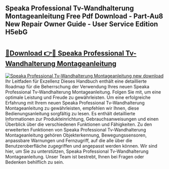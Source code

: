 ## Speaka Professional Tv-Wandhalterung Montageanleitung Free Pdf Download - Part-Au8 New Repair Owner Guide - User Service Edition H5ebG

# <h2><a href="http://df7x6m.blite.top/?on=Speaka+Professional+Tv-Wandhalterung+Montageanleitung">🔗Download 👉🔴 Speaka Professional Tv-Wandhalterung Montageanleitung</a></h2>

[![Speaka Professional Tv-Wandhalterung Montageanleitung new download](https://i.imgur.com/lujVjoI.png)](http://df7x6m.blite.top/?on=Speaka+Professional+Tv-Wandhalterung+Montageanleitung)
Ihr Leitfaden für Exzellenz Dieses Handbuch enthält eine detaillierte Roadmap für die Beherrschung der Verwendung Ihres neuen Speaka Professional Tv-Wandhalterung Montageanleitung. Folgen Sie mit, um eine optimale Leistung und Freude zu gewährleisten. Um eine erfolgreiche Erfahrung mit Ihrem neuen Speaka Professional Tv-Wandhalterung Montageanleitung zu gewährleisten, empfehlen wir Ihnen, diese Bedienungsanleitung sorgfältig zu lesen. Es enthält detaillierte Informationen zur Produkteinrichtung, Gebrauchsanweisungen und einen Überblick über die verschiedenen Funktionen und Fähigkeiten. Zu den erweiterten Funktionen von Speaka Professional Tv-Wandhalterung Montageanleitung gehören Objekterkennung, Bewegungssensoren, anpassbare Warnungen und Fernzugriff, auf die alle über die Benutzeroberfläche zugegriffen und angepasst werden können. Wir sind hier, um Sie zu unterstützen, Speaka Professional Tv-Wandhalterung Montageanleitung. Unser Team ist bestrebt, Ihnen bei Fragen oder Bedenken behilflich zu sein.
